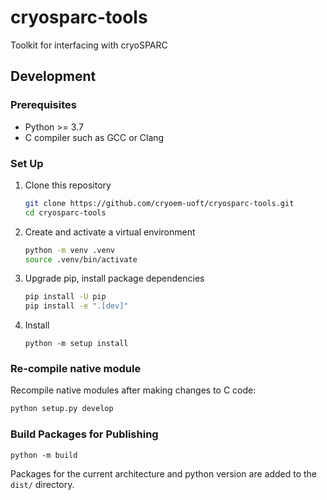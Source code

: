 cryosparc-tools
===

Toolkit for interfacing with cryoSPARC

## Development

### Prerequisites

* Python >= 3.7
* C compiler such as GCC or Clang

### Set Up

1. Clone this repository
   ```sh
   git clone https://github.com/cryoem-uoft/cryosparc-tools.git
   cd cryosparc-tools
   ```
2. Create and activate a virtual environment
   ```sh
   python -m venv .venv
   source .venv/bin/activate
   ```
3. Upgrade pip, install package dependencies
   ```sh
   pip install -U pip
   pip install -e ".[dev]"
   ```
4. Install
   ```
   python -m setup install
   ```

### Re-compile native module

Recompile native modules after making changes to C code:

```sh
python setup.py develop
```

### Build Packages for Publishing

```
python -m build
```

Packages for the current architecture and python version are added to the
`dist/` directory.
